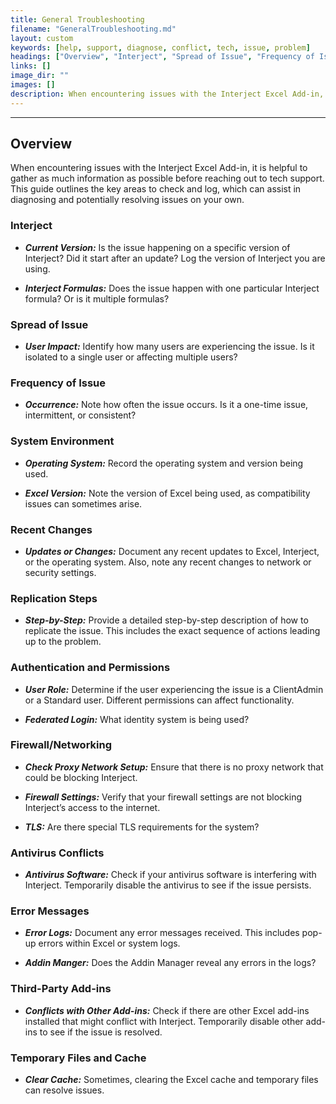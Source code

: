```yaml
---
title: General Troubleshooting
filename: "GeneralTroubleshooting.md"
layout: custom
keywords: [help, support, diagnose, conflict, tech, issue, problem]
headings: ["Overview", "Interject", "Spread of Issue", "Frequency of Issue", "System Environment", "Recent Changes", "Replication Steps", "Authentication and Permissions", "Firewall/Networking", "Antivirus Conflicts", "Error Messages", "Third-Party Add-ins", "Temporary Files and Cache"]
links: []
image_dir: ""
images: []
description: When encountering issues with the Interject Excel Add-in, it is helpful to gather as much information as possible before reaching out to tech support. This guide outlines the key areas to check and log, which can assist in diagnosing and potentially resolving issues on your own.
---
```

* * *

## Overview

When encountering issues with the Interject Excel Add-in, it is helpful to gather as much information as possible before reaching out to tech support. This guide outlines the key areas to check and log, which can assist in diagnosing and potentially resolving issues on your own.

### Interject

- **_Current Version:_** Is the issue happening on a specific version of Interject? Did it start after an update? Log the version of Interject you are using.

- **_Interject Formulas:_** Does the issue happen with one particular Interject formula? Or is it multiple formulas?

### Spread of Issue

- **_User Impact:_** Identify how many users are experiencing the issue. Is it isolated to a single user or affecting multiple users?

### Frequency of Issue

- **_Occurrence:_** Note how often the issue occurs. Is it a one-time issue, intermittent, or consistent?

### System Environment

- **_Operating System:_** Record the operating system and version being used.

- **_Excel Version:_** Note the version of Excel being used, as compatibility issues can sometimes arise.

### Recent Changes

- **_Updates or Changes:_** Document any recent updates to Excel, Interject, or the operating system. Also, note any recent changes to network or security settings.

### Replication Steps

- **_Step-by-Step:_** Provide a detailed step-by-step description of how to replicate the issue. This includes the exact sequence of actions leading up to the problem.

### Authentication and Permissions

- **_User Role:_** Determine if the user experiencing the issue is a ClientAdmin or a Standard user. Different permissions can affect functionality.

- **_Federated Login:_** What identity system is being used?

### Firewall/Networking

- **_Check Proxy Network Setup:_** Ensure that there is no proxy network that could be blocking Interject.

- **_Firewall Settings:_** Verify that your firewall settings are not blocking Interject’s access to the internet.

- **_TLS:_** Are there special TLS requirements for the system?

### Antivirus Conflicts

- **_Antivirus Software:_** Check if your antivirus software is interfering with Interject. Temporarily disable the antivirus to see if the issue persists.

### Error Messages

- **_Error Logs:_** Document any error messages received. This includes pop-up errors within Excel or system logs.

- **_Addin Manger:_** Does the Addin Manager reveal any errors in the logs?

### Third-Party Add-ins

- **_Conflicts with Other Add-ins:_** Check if there are other Excel add-ins installed that might conflict with Interject. Temporarily disable other add-ins to see if the issue is resolved.

### Temporary Files and Cache

- **_Clear Cache:_** Sometimes, clearing the Excel cache and temporary files can resolve issues.
